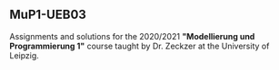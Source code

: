 ## MuP1-UEB03
Assignments and solutions for the 2020/2021 **"Modellierung und Programmierung 1"** course taught by Dr. Zeckzer at the University of Leipzig.
